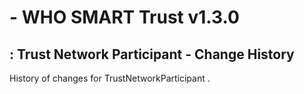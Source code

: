 #  - WHO SMART Trust v1.3.0

## : Trust Network Participant - Change History

History of changes for TrustNetworkParticipant .

